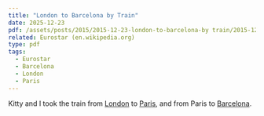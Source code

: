 ```yaml
---
title: "London to Barcelona by Train"
date: 2025-12-23
pdf: /assets/posts/2015/2015-12-23-london-to-barcelona-by train/2015-12-23-london-to-barcelona-by-train-tickets.pdf
related: Eurostar (en.wikipedia.org)
type: pdf
tags:
  - Eurostar
  - Barcelona
  - London
  - Paris
---
```

Kitty and I took the train from [London](/london/) to [Paris](/paris/), and from Paris to [Barcelona](/barcelona/).